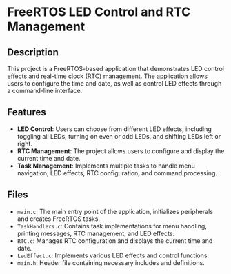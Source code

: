 # FreeRTOS LED Control and RTC Management

## Description

This project is a FreeRTOS-based application that demonstrates LED control effects and real-time clock (RTC) management. The application allows users to configure the time and date, as well as control LED effects through a command-line interface.

## Features

- **LED Control**: Users can choose from different LED effects, including toggling all LEDs, turning on even or odd LEDs, and shifting LEDs left or right.
- **RTC Management**: The project allows users to configure and display the current time and date.
- **Task Management**: Implements multiple tasks to handle menu navigation, LED effects, RTC configuration, and command processing.

## Files

- `main.c`: The main entry point of the application, initializes peripherals and creates FreeRTOS tasks.
- `TaskHandlers.c`: Contains task implementations for menu handling, printing messages, RTC management, and LED effects.
- `RTC.c`: Manages RTC configuration and displays the current time and date.
- `LedEffect.c`: Implements various LED effects and control functions.
- `main.h`: Header file containing necessary includes and definitions.
